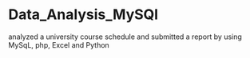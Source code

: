 # Data_Analysis_MySQl
analyzed a university course schedule and submitted a report by using MySqL, php, Excel and Python
